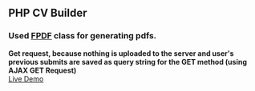 ## PHP CV Builder
### Used [FPDF](http://fpdf.org/) class for generating pdfs.
**Get request, because nothing is uploaded to the server and user's 
previous submits are saved as query string for the GET method (using AJAX GET Request)**  
[Live Demo](http://devastion.net/php-cv-builder/)
